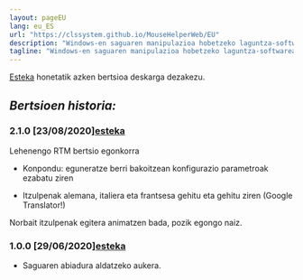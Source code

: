 ```yaml
---
layout: pageEU
lang: eu_ES
url: "https://clssystem.github.io/MouseHelperWeb/EU"
description: "Windows-en saguaren manipulazioa hobetzeko laguntza-softwarea, esate baterako, Parkinsona bezalako gaixotasun motorrak dituzten pertsonentzat"
tagline: "Windows-en saguaren manipulazioa hobetzeko laguntza-softwarea, esate baterako, Parkinsona bezalako gaixotasun motorrak dituzten pertsonentzat"
---
```

[Esteka](https://github.com/clssystem/MouseHelperReleases/releases/latest/download/Setup.exe) honetatik azken bertsioa deskarga dezakezu.

 
## <b><i>Bertsioen historia:</i></b>

### 2.1.0 [23/08/2020]<span class="small">[esteka](https://github.com/clssystem/MouseHelperReleases/releases/download/v2.1.0/Setup.exe)</span>
   
Lehenengo RTM bertsio egonkorra

* Konpondu: eguneratze berri bakoitzean konfigurazio parametroak ezabatu ziren

* Itzulpenak alemana, italiera eta frantsesa gehitu eta gehitu ziren (Google Translator!)


Norbait itzulpenak egitera animatzen bada, pozik egongo naiz.

### 1.0.0 [29/06/2020]<span class="small">[esteka](https://drive.google.com/file/d/10QkAi7HHbt9kZ1G2XhPkdXRm9O1qVh7V/view?usp=sharing)</span>
   
- Saguaren abiadura aldatzeko aukera.


